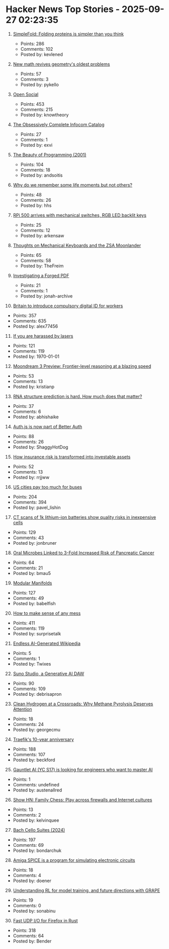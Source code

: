 # Hacker News Top Stories - 2025-09-27 02:23:35

1. [SimpleFold: Folding proteins is simpler than you think](https://github.com/apple/ml-simplefold)
   - Points: 286
   - Comments: 102
   - Posted by: kevlened

2. [New math revives geometry's oldest problems](https://www.quantamagazine.org/new-math-revives-geometrys-oldest-problems-20250926/)
   - Points: 57
   - Comments: 3
   - Posted by: pykello

3. [Open Social](https://overreacted.io/open-social/)
   - Points: 453
   - Comments: 215
   - Posted by: knowtheory

4. [The Obsessively Complete Infocom Catalog](https://eblong.com/infocom/)
   - Points: 27
   - Comments: 1
   - Posted by: exvi

5. [The Beauty of Programming (2001)](https://www.brynmawr.edu/inside/academic-information/departments-programs/computer-science/beauty-programming)
   - Points: 104
   - Comments: 18
   - Posted by: andsoitis

6. [Why do we remember some life moments but not others?](https://www.bu.edu/articles/2025/why-do-we-remember-some-moments-but-not-others/)
   - Points: 48
   - Comments: 26
   - Posted by: hhs

7. [RPi 500 arrives with mechanical switches, RGB LED backlit keys](https://thepihut.com/products/raspberry-pi-500-plus)
   - Points: 25
   - Comments: 12
   - Posted by: arkensaw

8. [Thoughts on Mechanical Keyboards and the ZSA Moonlander](https://www.masteringemacs.org/article/thoughts-on-mechanical-keyboards-zsa-moonlander)
   - Points: 65
   - Comments: 58
   - Posted by: TheFreim

9. [Investigating a Forged PDF](https://mjg59.dreamwidth.org/73317.html)
   - Points: 21
   - Comments: 1
   - Posted by: jonah-archive

10. [Britain to introduce compulsory digital ID for workers](https://www.reuters.com/world/uk/britain-introduce-mandatory-digital-id-cards-2025-09-26/)
   - Points: 357
   - Comments: 635
   - Posted by: alex77456

11. [If you are harassed by lasers](https://www.laserpointersafety.com/harassment.html)
   - Points: 121
   - Comments: 119
   - Posted by: 1970-01-01

12. [Moondream 3 Preview: Frontier-level reasoning at a blazing speed](https://moondream.ai/blog/moondream-3-preview)
   - Points: 53
   - Comments: 13
   - Posted by: kristianp

13. [RNA structure prediction is hard. How much does that matter?](https://www.owlposting.com/p/rna-structure-prediction-is-hard)
   - Points: 37
   - Comments: 6
   - Posted by: abhishaike

14. [Auth.js is now part of Better Auth](https://www.better-auth.com/blog/authjs-joins-better-auth)
   - Points: 88
   - Comments: 26
   - Posted by: ShaggyHotDog

15. [How insurance risk is transformed into investable assets](https://riskvest.io/riskvest-insights/transforming-insurance-risk)
   - Points: 52
   - Comments: 13
   - Posted by: rrjjww

16. [US cities pay too much for buses](https://www.bloomberg.com/news/articles/2025-09-26/us-cities-are-paying-too-much-for-new-transit-buses)
   - Points: 204
   - Comments: 394
   - Posted by: pavel_lishin

17. [CT scans of 1k lithium-ion batteries show quality risks in inexpensive cells](https://www.lumafield.com/article/finding-hidden-risks-in-the-battery-supply-chain)
   - Points: 129
   - Comments: 43
   - Posted by: jonbruner

18. [Oral Microbes Linked to 3-Fold Increased Risk of Pancreatic Cancer](https://nyulangone.org/news/oral-microbes-linked-increased-risk-pancreatic-cancer)
   - Points: 64
   - Comments: 21
   - Posted by: bmau5

19. [Modular Manifolds](https://thinkingmachines.ai/blog/modular-manifolds/)
   - Points: 127
   - Comments: 49
   - Posted by: babelfish

20. [How to make sense of any mess](https://www.howtomakesenseofanymess.com)
   - Points: 411
   - Comments: 119
   - Posted by: surprisetalk

21. [Endless AI-Generated Wikipedia](https://www.seangoedecke.com/endless-wiki/)
   - Points: 5
   - Comments: 1
   - Posted by: Twixes

22. [Suno Studio, a Generative AI DAW](https://suno.com/studio-welcome)
   - Points: 90
   - Comments: 109
   - Posted by: debrisapron

23. [Clean Hydrogen at a Crossroads: Why Methane Pyrolysis Deserves Attention](https://www.c2es.org/2025/09/clean-hydrogen-at-a-crossroads-why-methane-pyrolysis-deserves-attention/)
   - Points: 18
   - Comments: 24
   - Posted by: georgecmu

24. [Traefik's 10-year anniversary](https://traefik.io/blog/celebrating-10-years-of-traefik)
   - Points: 188
   - Comments: 107
   - Posted by: beckford

25. [Gauntlet AI (YC S17) is looking for engineers who want to master AI](https://apply.gauntletai.com/)
   - Points: 1
   - Comments: undefined
   - Posted by: austenallred

26. [Show HN: Family Chess: Play across firewalls and Internet cultures](https://github.com/kelvinq/family-chess)
   - Points: 13
   - Comments: 2
   - Posted by: kelvinquee

27. [Bach Cello Suites (2024)](https://bachcellosuites.co.uk/)
   - Points: 197
   - Comments: 69
   - Posted by: bondarchuk

28. [Amiga SPICE is a program for simulating electronic circuits](https://www.edsa.uk/blog/amiga-spice)
   - Points: 18
   - Comments: 4
   - Posted by: doener

29. [Understanding RL for model training, and future directions with GRAPE](https://arxiv.org/abs/2509.04501)
   - Points: 19
   - Comments: 0
   - Posted by: sonabinu

30. [Fast UDP I/O for Firefox in Rust](https://max-inden.de/post/fast-udp-io-in-firefox/)
   - Points: 318
   - Comments: 64
   - Posted by: Bender

